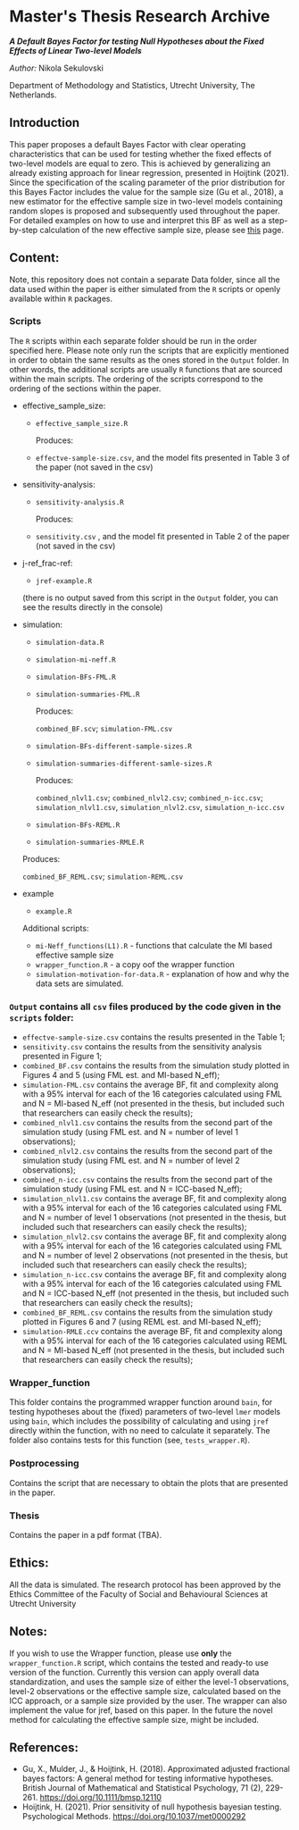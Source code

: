 # Master's Thesis Research Archive

***A Default Bayes Factor for testing Null Hypotheses about the Fixed Effects of Linear Two-level Models***

*Author:* Nikola Sekulovski 

Department of Methodology and Statistics, Utrecht University, The Netherlands.


## Introduction 

This paper proposes a default Bayes Factor with clear operating characteristics that can be used for testing whether the fixed effects of two-level models are equal to zero. This is achieved by generalizing an already existing approach for linear regression, presented in Hoijtink (2021). Since the specification of the scaling parameter of the prior distribution for this Bayes Factor includes the value for the sample size (Gu et al., 2018), a new estimator for the effective sample size in two-level models containing random slopes is proposed and subsequently used throughout the paper. For detailed examples on how to use and interpret this BF as well as a step-by-step calculation of the new effective sample size, please see [this](https://www.nikolasekulovski.com/tutorials/) page.

## Content:

Note, this repository does not contain a separate Data folder, since all the data used within the paper is either simulated from the `R` scripts or openly available within `R` packages.

### Scripts 

The `R` scripts within each separate folder should be run in the order specified here. Please
note only run the scripts that are explicitly mentioned in order to obtain the same results as the ones stored in the `Output` folder. In other words, the additional scripts are usually `R` functions that are sourced within the main scripts. The ordering of the scripts correspond to the ordering of the sections within the paper.

 - effective_sample_size:
   
    - `effective_sample_size.R`
    
       Produces:
    
    - `effectve-sample-size.csv`, and the model fits presented in Table 3 of the paper (not saved in the csv)

 - sensitivity-analysis:
    
    - `sensitivity-analysis.R`
    
        Produces:
    
    - `sensitivity.csv` , and the model fit presented in Table 2 of the paper (not saved in the csv)
    
 - j-ref_frac-ref:
 
    - `jref-example.R` 
    
    (there is no output saved from this script in the `Output` folder, you can see the results directly in the console)
       
 - simulation:
   
    - `simulation-data.R`
    
    - `simulation-mi-neff.R`
  
    - `simulation-BFs-FML.R`
    
    - `simulation-summaries-FML.R`
      
      Produces:
      
      `combined_BF.scv`; `simulation-FML.csv` 
    
    - `simulation-BFs-different-sample-sizes.R`
    
    - `simulation-summaries-different-samle-sizes.R`
    
      Produces:
      
      `combined_nlvl1.csv`; `combined_nlvl2.csv`; `combined_n-icc.csv`; `simulation_nlvl1.csv`, `simulation_nlvl2.csv`, `simulation_n-icc.csv`
      
    
    - `simulation-BFs-REML.R`
    
    - `simulation-summaries-RMLE.R`
    
     Produces: 
      
      `combined_BF_REML.csv`; `simulation-REML.csv` 
      
  - example
    
    - `example.R`
  
    
    
    Additional scripts:
    
    - `mi-Neff_functions(L1).R` - functions that calculate the MI based effective sample size
    - `wrapper_function.R` - a copy oof the wrapper function
    - `simulation-motivation-for-data.R` - explanation of how and why the data sets are simulated.
    
  

### `Output` contains all `csv` files produced by the code given in the `scripts` folder:

   - `effectve-sample-size.csv` contains the results presented in the Table 1;
   - `sensitivity.csv` contains the results from the sensitivity analysis presented in Figure 1;
   - `combined_BF.csv` contains the results from the simulation study plotted in Figures 4 and 5 (using FML est. and MI-based N_eff);
   - `simulation-FML.csv` contains the average BF, fit and complexity along with a 95% interval for each of the 16 categories calculated using FML and N = MI-based N_eff (not presented in the thesis, but included such that researchers can easily check the results);
   -  `combined_nlvl1.csv` contains the results from the second part of the simulation study (using FML est. and N = number of level 1 observations);
   -  `combined_nlvl2.csv` contains the results from the second part of the simulation study (using FML est. and N = number of level 2 observations);
   -  `combined_n-icc.csv` contains the results from the second part of the simulation study (using FML est. and N = ICC-based N_eff);
   - `simulation_nlvl1.csv` contains the average BF, fit and complexity along with a 95% interval for each of the 16 categories calculated using FML and N = number of level 1 observations (not presented in the thesis, but included such that researchers can easily check the results);
   - `simulation_nlvl2.csv` contains the average BF, fit and complexity along with a 95% interval for each of the 16 categories calculated using FML and N = number of level 2 observations (not presented in the thesis, but included such that researchers can easily check the results);
   - `simulation_n-icc.csv` contains the average BF, fit and complexity along with a 95% interval for each of the 16 categories calculated using FML and N = ICC-based N_eff (not presented in the thesis, but included such that researchers can easily check the results);
   -  `combined_BF_REML.csv` contains the results from the simulation study plotted in Figures 6 and 7 (using REML est. and MI-based N_eff);
   - `simulation-RMLE.ccv` contains the average BF, fit and complexity along with a 95% interval for each of the 16 categories calculated using REML and N = MI-based N_eff (not presented in the thesis, but included such that researchers can easily check the results);
   
 
### Wrapper_function

This folder contains the programmed wrapper function around `bain`, for testing hypotheses about the (fixed) parameters of two-level `lmer` models using `bain`, which includes the possibility of calculating and using `jref` directly within the function, with no need to calculate it separately. The folder also contains tests for this function (see, `tests_wrapper.R`).

### Postprocessing 

Contains the script that are necessary to obtain the plots that are presented in the paper.

### Thesis

Contains the paper in a pdf format (TBA).

## Ethics:

All the data is simulated. The research protocol has been approved by the Ethics Committee of the Faculty of Social and Behavioural Sciences at Utrecht University


## Notes: 

If you wish to use the Wrapper function, please use **only** the `wrapper_function.R` script, which contains the tested and ready-to use version of the function. Currently this version can apply overall data standardization, and uses the sample size of either the level-1 observations, level-2 observations or the effective sample size, calculated based on the ICC approach, or a sample size provided by the user. The wrapper can also implement the value for jref, based on this paper. In the future the novel method for calculating the effective sample size, might be included.

## References:

 - Gu, X., Mulder, J., & Hoijtink, H. (2018). Approximated adjusted fractional bayes factors: A general
method for testing informative hypotheses. British Journal of Mathematical and Statistical
Psychology, 71 (2), 229-261. https://doi.org/10.1111/bmsp.12110
 - Hoijtink, H. (2021). Prior sensitivity of null hypothesis bayesian testing. Psychological Methods.
https://doi.org/10.1037/met0000292


 
